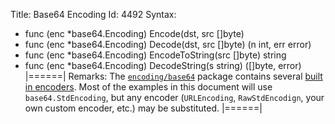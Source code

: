 Title: Base64 Encoding
Id: 4492
Syntax:
- func (enc *base64.Encoding) Encode(dst, src []byte)
- func (enc *base64.Encoding) Decode(dst, src []byte) (n int, err error)
- func (enc *base64.Encoding) EncodeToString(src []byte) string
- func (enc *base64.Encoding) DecodeString(s string) ([]byte, error)
|======|
Remarks:
The [`encoding/base64`](https://godoc.org/encoding/base64) package contains several [built in encoders](https://godoc.org/encoding/base64#pkg-variables). Most of the examples in this document will use `base64.StdEncoding`, but any encoder (`URLEncoding`, `RawStdEncodign`, your own custom encoder, etc.) may be substituted.
|======|
